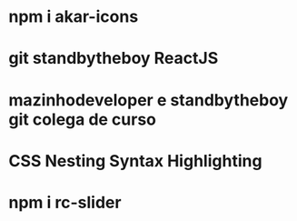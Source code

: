 # npm i akar-icons
# git standbytheboy ReactJS


# mazinhodeveloper e standbytheboy git colega de curso

# CSS Nesting Syntax Highlighting
# npm i rc-slider
